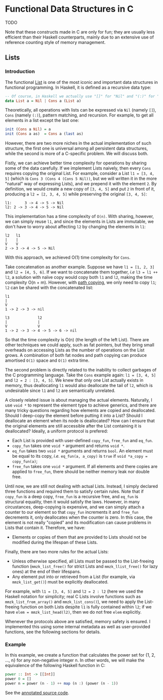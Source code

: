 # Functional Data Structures in C
TODO

Note that these constructs made in C are only for fun; they are usually less efficient than their Haskell counterparts, mainly due to an extensive use of reference counting style of memory management.

## Lists

### Introduction
The functional [List](https://www.codurance.com/publications/2018/04/27/lists) is one of the most iconic and important data structures in functional programming. In Haskell, it is defined as a recursive data type:

```hs
-- Of course, in Haskell we actually use "[]" for "Nil" and "(:)" for "Cons", but those are just syntax sugars.
data List a = Nil | Cons a (List a)
```

Theoretically, all operations with lists can be expressed via `Nil` (namely `[]`), `Cons` (namely `(:)`), pattern matching, and recursion. For example, to get all elements in a list except the last one:

```hs
init (Cons a Nil) = a
init (Cons a as)  = Cons a (last as)
```

However, there are two more niches in the actual implementation of such structure, the first one is universal among all persistent data structures, while the second is more of a C-specific problem. We will discuss both.

Fistly, we can achieve better time complexity for operations by sharing some of the data carefully. If we implement Lists naively, then every `Cons` requires copying the original List. For example, consider a List `l1 = [3, 4, 5]` (which is `Cons 3 (Cons 4 (Cons 5 Nil))`, but we will written it in the more "natural" way of expressing Lists), and we prepend it with the element `2`. By definition, we would create a new copy of `[3, 4, 5]` and put `2` in front of it, producing a `l2 = [2, 3, 4, 5]` while preserving the original `[3, 4, 5]`:

```diagram
l1:      3 -> 4 -> 5 -> Nil
l2: 2 -> 3 -> 4 -> 5 -> Nil
```

This implementation has a time complexity of `O(n)`. With sharing, however, we can simply reuse `l1`, and since the elements in Lists are immutable, we don't have to worry about affecting `l2` by changing the elements in `l1`:

```diagram
l2   l1
|    |
V    V
2 -> 3 -> 4 -> 5 -> Nil
```

With this approach, we achieved O(1) time complexity for `Cons`.

Take concatenation as another example. Suppose we have `l1 = [1, 2, 3]` and `l2 = [4, 5, 6]`. If we want to concatenate them together, *i.e* `l3 = l1 ++ l2`, a solution with naïve copy would copy both `l1` and `l2`, making the time complexity O(n + m). However, with [path copying](https://en.wikipedia.org/wiki/Persistent_data_structure#Path_copying), we only need to copy `l1`; `l2` can be shared with the concatenated list:

```diagram
l1
|
V
1 -> 2 -> 3 -> nil

l3             l2
|              |
V              V
1 -> 2 -> 3 -> 4 -> 5 -> 6 -> nil
```

So that the time complexity is O(n) (the length of the left List). There are other techniques we could apply, such as fat pointers, but they bring small overheads on accessing Lists as the number of operations on the List grows. A combination of both fat nodes and path copying can produce amortised `O(1)` space and `O(1)` extra time.

The second problem is directly related to the inability to collect garbages of the C programming language. Take the `Cons` example again: `l1 = [3, 4, 5]` and `l2 = 2 : [3, 4, 5]`. We knew that only one List actually exists in memory, thus deallocating `l1` would also deallocate the tail of `l2`, which is undesirable since `l1` and `l2` are semantically unrelated.

A closely related issue is about managing the actual elements. Naturally, I use `void *` to represent the element type to achieve generics, and there are many tricky questions regarding how elements are copied and deallocated. Should I deep-copy the element before putting it into a List? Should I deallocate an element when its node is deallocated? How can I ensure that the original elements are still accessible after the List containing it is deallocated? Ideally, a uniform protocol is prefered:

* Each List is provided with user-defined `copy_fun`, `free_fun` and `eq_fun`.
* `copy_fun` takes one `void *` argument and returns `void *`.
* `eq_fun` takes two `void *` arguments and returns `bool`. An element must be equal to its copy, *i.e.* `eq_fun(a, a_copy)` is `true` if `void *a_copy = copy_fun(a)`;
* `free_fun` takes one `void *` argument. If all elements and there copies are applied to `free_fun`, there should be neither memory leak nor double free.

Until now, we are still not dealing with actual Lists. Instead, I simply declared three functions and required them to satisfy certain rules. Note that if `copy_fun` is a deep copy, `free_fun` is a recursive free, and `eq_fun` is structural equality, then it would satisfy the laws. However, in many circustances, deep-copying is expensive, and we can simply attach a counter to our element so that `copy_fun` increments it and `free_fun` decrements it, only deallocates when the counter is zero. In this case, the element is not really "copied" and its modification can cause problems in Lists that contain it. Therefore, we have:

* Elements or copies of them that are provided to Lists should not be modified during the lifespan of these Lists.

Finally, there are two more rules for the actual Lists:

* Unless otherwise specified, all Lists must be passed to the List-freeing function (`mmzk_list_free()` for strict Lists and `mmzk_llist_free()` for lazy ones) at the end of their lifespans.
* Any element put into or retrieved from a List (for example, via `mmzk_list_get()`) must be explicitly deallocated.

For example, with `l1 = [3, 4, 5]` and `l2 = 2 : l2` (here we used the Haskell notation for simplicity; real C Lists involve functions such as `mmzk_list_from_array()` and `mmzk_list_cons()`), we need to apply the List-freeing function on both Lists despite `l1` is fully contained within `l2`; if we have `elem = mmzk_list_head(l2)`, then we do not free `elem` explicitly.

Whenever the protocols above are satisfied, memory safety is ensured. I implemented this using some internal metadata as well as user-provided functions, see the following sections for details.

### Example
In this example, we create a function that calculates the power set for {1, 2, ..., n} for any non-negative integer n. In other words, we will make the equivalence of the following Haskell function in C:

```hs
power :: Int -> [[Int]]
power 0 = []
power n = power (n - 1) ++ map (n :) (power (n - 1))
```

See the [annotated source code](examples/mmzklist_example.c).

